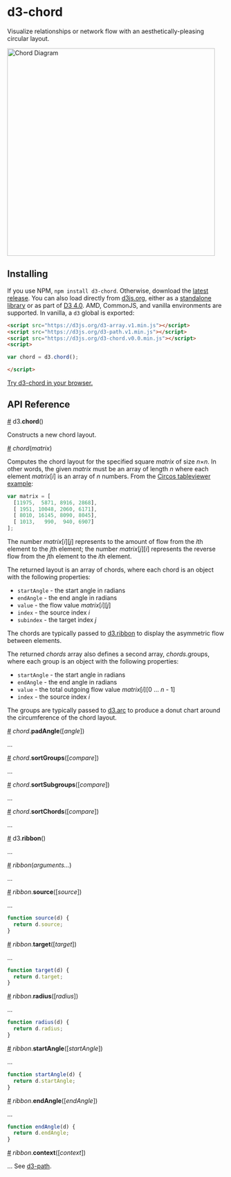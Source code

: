 # d3-chord

Visualize relationships or network flow with an aesthetically-pleasing circular layout.

[<img alt="Chord Diagram" src="https://raw.githubusercontent.com/d3/d3-chord/master/img/chord.png" width="480" height="480">](http://bl.ocks.org/mbostock/4062006)

## Installing

If you use NPM, `npm install d3-chord`. Otherwise, download the [latest release](https://github.com/d3/d3-chord/releases/latest). You can also load directly from [d3js.org](https://d3js.org), either as a [standalone library](https://d3js.org/d3-chord.v0.0.min.js) or as part of [D3 4.0](https://github.com/d3/d3). AMD, CommonJS, and vanilla environments are supported. In vanilla, a `d3` global is exported:

```html
<script src="https://d3js.org/d3-array.v1.min.js"></script>
<script src="https://d3js.org/d3-path.v1.min.js"></script>
<script src="https://d3js.org/d3-chord.v0.0.min.js"></script>
<script>

var chord = d3.chord();

</script>
```

[Try d3-chord in your browser.](https://tonicdev.com/npm/d3-chord)

## API Reference

<a href="#chord" name="chord">#</a> d3.<b>chord</b>()

Constructs a new chord layout.

<a href="#_chord" name="_chord">#</a> <i>chord</i>(<i>matrix</i>)

Computes the chord layout for the specified square *matrix* of size *n*×*n*. In other words, the given *matrix* must be an array of length *n* where each element *matrix*[*i*] is an array of *n* numbers. From the [Circos tableviewer example](http://mkweb.bcgsc.ca/circos/guide/tables/):

```js
var matrix = [
  [11975,  5871, 8916, 2868],
  [ 1951, 10048, 2060, 6171],
  [ 8010, 16145, 8090, 8045],
  [ 1013,   990,  940, 6907]
];
```

The number *matrix*[*i*][*j*] represents to the amount of flow from the *i*th element to the *j*th element; the number *matrix*[*j*][*i*] represents the reverse flow from the *j*th element to the *i*th element.

The returned layout is an array of chords, where each chord is an object with the following properties:

* `startAngle` - the start angle in radians
* `endAngle` - the end angle in radians
* `value` - the flow value *matrix*[*i*][*j*]
* `index` - the source index *i*
* `subindex` - the target index *j*

The chords are typically passed to [d3.ribbon](#ribbon) to display the asymmetric flow between elements.

The returned *chords* array also defines a second array, *chords*.groups, where each group is an object with the following properties:

* `startAngle` - the start angle in radians
* `endAngle` - the end angle in radians
* `value` - the total outgoing flow value *matrix*[*i*][0 … *n* - 1]
* `index` - the source index *i*

The groups are typically passed to [d3.arc](https://github.com/d3/d3-shape#arc) to produce a donut chart around the circumference of the chord layout.

<a href="#chord_padAngle" name="#chord_padAngle">#</a> <i>chord</i>.<b>padAngle</b>([<i>angle</i>])

…

<a href="#chord_sortGroups" name="#chord_sortGroups">#</a> <i>chord</i>.<b>sortGroups</b>([<i>compare</i>])

…

<a href="#chord_sortSubgroups" name="#chord_sortSubgroups">#</a> <i>chord</i>.<b>sortSubgroups</b>([<i>compare</i>])

…

<a href="#chord_sortChords" name="#chord_sortChords">#</a> <i>chord</i>.<b>sortChords</b>([<i>compare</i>])

…

<a href="#ribbon" name="ribbon">#</a> d3.<b>ribbon</b>()

…

<a href="#_ribbon" name="_ribbon">#</a> <i>ribbon</i>(<i>arguments…</i>)

…

<a href="#ribbon_source" name="ribbon_source">#</a> <i>ribbon</i>.<b>source</b>([<i>source</i>])

…

```js
function source(d) {
  return d.source;
}
```

<a href="#ribbon_target" name="ribbon_target">#</a> <i>ribbon</i>.<b>target</b>([<i>target</i>])

…

```js
function target(d) {
  return d.target;
}
```

<a href="#ribbon_radius" name="ribbon_radius">#</a> <i>ribbon</i>.<b>radius</b>([<i>radius</i>])

…

```js
function radius(d) {
  return d.radius;
}
```

<a href="#ribbon_startAngle" name="ribbon_startAngle">#</a> <i>ribbon</i>.<b>startAngle</b>([<i>startAngle</i>])

…

```js
function startAngle(d) {
  return d.startAngle;
}
```

<a href="#ribbon_endAngle" name="ribbon_endAngle">#</a> <i>ribbon</i>.<b>endAngle</b>([<i>endAngle</i>])

…

```js
function endAngle(d) {
  return d.endAngle;
}
```

<a href="#ribbon_context" name="ribbon_context">#</a> <i>ribbon</i>.<b>context</b>([<i>context</i>])

… See [d3-path](https://github.com/d3/d3-path).
